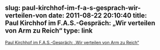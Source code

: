 slug: paul-kirchhof-im-f-a-s-gesprach-wir-verteilen-von
date: 2011-08-22 20:10:40
title: Paul Kirchhof im F.A.S.-Gespräch: „Wir verteilen von Arm zu Reich“
type: link
---

[Paul Kirchhof im F.A.S.-Gespräch: „Wir verteilen von Arm zu Reich“](http://www.faz.net/artikel/C30923/paul-kirchhof-im-f-a-s-gespraech-wir-verteilen-von-arm-zu-reich-30488466.html)
